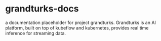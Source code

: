 # grandturks-docs
a documentation placeholder for project grandturks. Grandturks is an AI platform, built on top of kubeflow and kubernetes, provides real time inference for streaming data.
